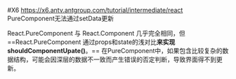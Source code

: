 #X6 https://x6.antv.antgroup.com/tutorial/intermediate/react
PureComponent无法通过setData更新

React.PureComponent 与 React.Component 几乎完全相同，但 ==React.PureComponent 通过props和state的浅对比**来实现 shouldComponentUpate()**。==
在PureComponent中，如果包含比较复杂的数据结构，可能会因深层的数据不一致而产生错误的否定判断，导致界面得不到更新。